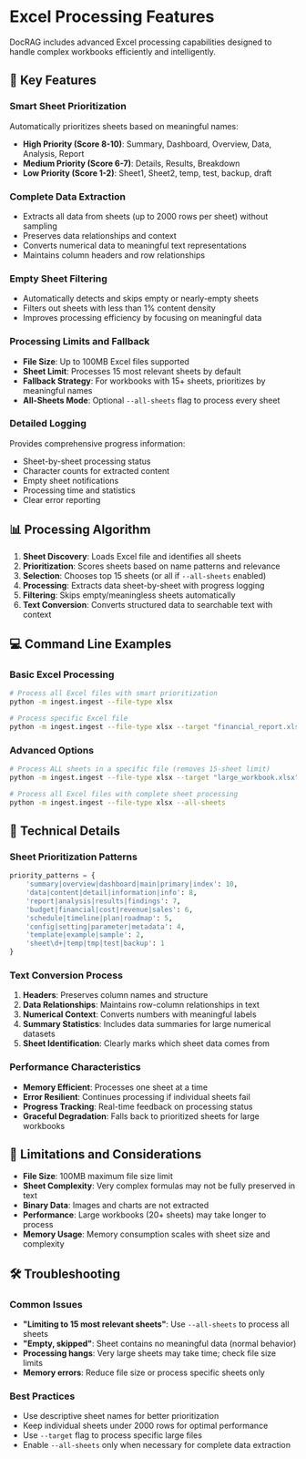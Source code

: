# Excel Processing Features

DocRAG includes advanced Excel processing capabilities designed to handle complex workbooks efficiently and intelligently.

## 🎯 Key Features

### Smart Sheet Prioritization
Automatically prioritizes sheets based on meaningful names:
- **High Priority (Score 8-10)**: Summary, Dashboard, Overview, Data, Analysis, Report
- **Medium Priority (Score 6-7)**: Details, Results, Breakdown
- **Low Priority (Score 1-2)**: Sheet1, Sheet2, temp, test, backup, draft

### Complete Data Extraction
- Extracts all data from sheets (up to 2000 rows per sheet) without sampling
- Preserves data relationships and context
- Converts numerical data to meaningful text representations
- Maintains column headers and row relationships

### Empty Sheet Filtering
- Automatically detects and skips empty or nearly-empty sheets
- Filters out sheets with less than 1% content density
- Improves processing efficiency by focusing on meaningful data

### Processing Limits and Fallback
- **File Size**: Up to 100MB Excel files supported
- **Sheet Limit**: Processes 15 most relevant sheets by default
- **Fallback Strategy**: For workbooks with 15+ sheets, prioritizes by meaningful names
- **All-Sheets Mode**: Optional `--all-sheets` flag to process every sheet

### Detailed Logging
Provides comprehensive progress information:
- Sheet-by-sheet processing status
- Character counts for extracted content
- Empty sheet notifications
- Processing time and statistics
- Clear error reporting

## 📊 Processing Algorithm

1. **Sheet Discovery**: Loads Excel file and identifies all sheets
2. **Prioritization**: Scores sheets based on name patterns and relevance
3. **Selection**: Chooses top 15 sheets (or all if `--all-sheets` enabled)
4. **Processing**: Extracts data sheet-by-sheet with progress logging
5. **Filtering**: Skips empty/meaningless sheets automatically
6. **Text Conversion**: Converts structured data to searchable text with context

## 💻 Command Line Examples

### Basic Excel Processing
```bash
# Process all Excel files with smart prioritization
python -m ingest.ingest --file-type xlsx

# Process specific Excel file
python -m ingest.ingest --file-type xlsx --target "financial_report.xlsx"
```

### Advanced Options
```bash
# Process ALL sheets in a specific file (removes 15-sheet limit)
python -m ingest.ingest --file-type xlsx --target "large_workbook.xlsx" --all-sheets

# Process all Excel files with complete sheet processing
python -m ingest.ingest --file-type xlsx --all-sheets
```

## 🔧 Technical Details

### Sheet Prioritization Patterns
```python
priority_patterns = {
    'summary|overview|dashboard|main|primary|index': 10,
    'data|content|detail|information|info': 8,
    'report|analysis|results|findings': 7,
    'budget|financial|cost|revenue|sales': 6,
    'schedule|timeline|plan|roadmap': 5,
    'config|setting|parameter|metadata': 4,
    'template|example|sample': 2,
    'sheet\d+|temp|tmp|test|backup': 1
}
```

### Text Conversion Process
1. **Headers**: Preserves column names and structure
2. **Data Relationships**: Maintains row-column relationships in text
3. **Numerical Context**: Converts numbers with meaningful labels
4. **Summary Statistics**: Includes data summaries for large numerical datasets
5. **Sheet Identification**: Clearly marks which sheet data comes from

### Performance Characteristics
- **Memory Efficient**: Processes one sheet at a time
- **Error Resilient**: Continues processing if individual sheets fail
- **Progress Tracking**: Real-time feedback on processing status
- **Graceful Degradation**: Falls back to prioritized sheets for large workbooks

## 🚨 Limitations and Considerations

- **File Size**: 100MB maximum file size limit
- **Sheet Complexity**: Very complex formulas may not be fully preserved in text
- **Binary Data**: Images and charts are not extracted
- **Performance**: Large workbooks (20+ sheets) may take longer to process
- **Memory Usage**: Memory consumption scales with sheet size and complexity

## 🛠 Troubleshooting

### Common Issues
- **"Limiting to 15 most relevant sheets"**: Use `--all-sheets` to process all sheets
- **"Empty, skipped"**: Sheet contains no meaningful data (normal behavior)
- **Processing hangs**: Very large sheets may take time; check file size limits
- **Memory errors**: Reduce file size or process specific sheets only

### Best Practices
- Use descriptive sheet names for better prioritization
- Keep individual sheets under 2000 rows for optimal performance
- Use `--target` flag to process specific large files
- Enable `--all-sheets` only when necessary for complete data extraction
